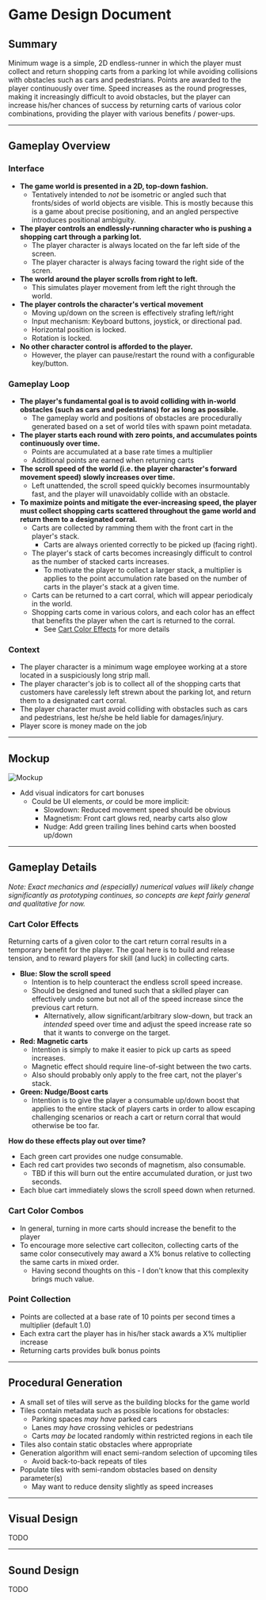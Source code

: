 # Game Design Document
## Summary
Minimum wage is a simple, 2D endless-runner in which the player must collect and return shopping carts from a parking lot while avoiding collisions with obstacles such as cars and pedestrians. Points are awarded to the player continuously over time. Speed increases as the round progresses, making it increasingly difficult to avoid obstacles, but the player can increase his/her chances of success by returning carts of various color combinations, providing the player with various benefits / power-ups.

---

## Gameplay Overview
### Interface
- **The game world is presented in a 2D, top-down fashion.**
	- Tentatively intended to _not_ be isometric or angled such that fronts/sides of world objects are visible. This is mostly because this is a game about precise positioning, and an angled perspective introduces positional ambiguity.
- **The player controls an endlessly-running character who is pushing a shopping cart through a parking lot.**
	- The player character is always located on the far left side of the screen.
	- The player character is always facing toward the right side of the scren.
- **The world around the player scrolls from right to left.**
	- This simulates player movement from left the right through the world.
- **The player controls the character's vertical movement**
	- Moving up/down on the screen is effectively strafing left/right
	- Input mechanism: Keyboard buttons, joystick, or directional pad.
	- Horizontal position is locked.
	- Rotation is locked.
- **No other character control is afforded to the player.**
	- However, the player can pause/restart the round with a configurable key/button.

### Gameplay Loop
- **The player's fundamental goal is to avoid colliding with in-world obstacles (such as cars and pedestrians) for as long as possible.**
	- The gameplay world and positions of obstacles are procedurally generated based on a set of world tiles with spawn point metadata.
- **The player starts each round with zero points, and accumulates points continuously over time.**
	- Points are accumulated at a base rate times a multiplier
	- Additional points are earned when returning carts
- **The scroll speed of the world (i.e. the player character's forward movement speed) slowly increases over time.**
	- Left unattended, the scroll speed quickly becomes insurmountably fast, and the player will unavoidably collide with an obstacle.
- **To maximize points and mitigate the ever-increasing speed, the player must collect shopping carts scattered throughout the game world and return them to a designated corral.**
	- Carts are collected by ramming them with the front cart in the player's stack.
		- Carts are always oriented correctly to be picked up (facing right).
	- The player's stack of carts becomes increasingly difficult to control as the number of stacked carts increases.
		- To motivate the player to collect a larger stack, a multiplier is applies to the point accumulation rate based on the number of carts in the player's stack at a given time.
	- Carts can be returned to a cart corral, which will appear periodicaly in the world.
	- Shopping carts come in various colors, and each color has an effect that benefits the player when the cart is returned to the corral.
		- See [Cart Color Effects](#cart-color-effects) for more details

### Context
- The player character is a minimum wage employee working at a store located in a suspiciously long strip mall.
- The player character's job is to collect all of the shopping carts that customers have carelessly left strewn about the parking lot, and return them to a designated cart corral.
- The player character must avoid colliding with obstacles such as cars and pedestrians, lest he/she be held liable for damages/injury.
- Player score is money made on the job


---

## Mockup
![Mockup](mockup.png)
- Add visual indicators for cart bonuses
    - Could be UI elements, _or_ could be more implicit:
      - Slowdown: Reduced movement speed should be obvious
      - Magnetism: Front cart glows red, nearby carts also glow
      - Nudge: Add green trailing lines behind carts when boosted up/down

---
## Gameplay Details
_Note: Exact mechanics and (especially) numerical values will likely change significantly as prototyping continues, so concepts are kept fairly general and qualitative for now._
### Cart Color Effects
Returning carts of a given color to the cart return corral results in a temporary benefit for the player. The goal here is to build and release tension, and to reward players for skill (and luck) in collecting carts.

- **Blue: Slow the scroll speed**
	- Intention is to help counteract the endless scroll speed increase.
	- Should be designed and tuned such that a skilled player can effectively undo some but not all of the speed increase since the previous cart return.
		- Alternatively, allow significant/arbitrary slow-down, but track an _intended_ speed over time and adjust the speed increase rate so that it wants to converge on the target.
- **Red: Magnetic carts**
	- Intention is simply to make it easier to pick up carts as speed increases.
	- Magnetic effect should require line-of-sight between the two carts.
	- Also should probably only apply to the free cart, not the player's stack.
- **Green: Nudge/Boost carts**
    - Intention is to give the player a consumable up/down boost that applies to the entire stack of players carts in order to allow escaping challenging scenarios or reach a cart or return corral that would otherwise be too far.

**How do these effects play out over time?**
- Each green cart provides one nudge consumable.
- Each red cart provides two seconds of magnetism, also consumable.
	- TBD if this will burn out the entire accumulated duration, or just two seconds.
- Each blue cart immediately slows the scroll speed down when returned.
	
### Cart Color Combos
- In general, turning in more carts should increase the benefit to the player
- To encourage more selective cart colleciton, collecting carts of the same color consecutively may award a X% bonus relative to collecting the same carts in mixed order.
	- Having second thoughts on this - I don't know that this complexity brings much value.

### Point Collection
- Points are collected at a base rate of 10 points per second times a multiplier (default 1.0)
- Each extra cart the player has in his/her stack awards a X% multiplier increase
- Returning carts provides bulk bonus points

---

## Procedural Generation
- A small set of tiles will serve as the building blocks for the game world
- Tiles contain metadata such as possible locations for obstacles:
  - Parking spaces _may have_ parked cars
  - Lanes _may have_ crossing vehicles or pedestrians
  - Carts _may be_ located randomly within restricted regions in each tile
- Tiles also contain static obstacles where appropriate
- Generation algorithm will enact semi-random selection of upcoming tiles
  - Avoid back-to-back repeats of tiles
- Populate tiles with semi-random obstacles based on density parameter(s)
  - May want to reduce density slightly as speed increases

---

## Visual Design
TODO

---

## Sound Design
TODO